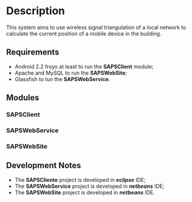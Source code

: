 # Description

This system aims to use wireless signal triangulation of a local network to calculate the current position of a mobile device in the building.

## Requirements

* Android 2.2 froyo at least to run the **SAPSClient** module;
* Apache and MySQL to run the **SAPSWebSite**;
* Glassfish to tun the **SAPSWebService**.

## Modules

### SAPSClient


### SAPSWebService


### SAPSWebSite

 

## Development Notes

* The **SAPSCliente** project is developed in ***eclipse*** IDE;
* The **SAPSWebService** project is developed in ***netbeans*** IDE;
* The **SAPSWebSite** project is developed in ***netbeans*** IDE.
